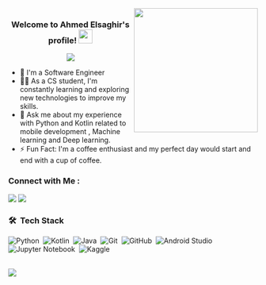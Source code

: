 
<img width="250" align="right" src="https://c.tenor.com/_DOBjnGspYAAAAAM/code-coding.gif">

<h3 align="center">
  Welcome to Ahmed Elsaghir's profile!
  <img src="https://media.giphy.com/media/hvRJCLFzcasrR4ia7z/giphy.gif" width="28">
</h3>

<!-- Typing SVG by DenverCoder1 - https://github.com/DenverCoder1/readme-typing-svg -->
<p align="center">
  <a href="https://github.com/DenverCoder1/readme-typing-svg"><img src="https://readme-typing-svg.herokuapp.com/?lines=Machine%20learning%20Data%20science;Mobile%20application%20developer&font=Fira%20Code&center=true&width=440&height=45&color=f75c7e&vCenter=true&size=22"></a>
</p> 

- 🏢 I'm a Software Engineer 
- 👨‍💻 As a CS student, I'm constantly learning and exploring new technologies to improve my skills.
- 💬 Ask me about my experience with Python and Kotlin related to mobile development , Machine learning and Deep learning.
- ⚡ Fun Fact: I'm a coffee enthusiast and my perfect day would start and end with a cup of coffee.

### Connect with Me :

<a href="https://linkedin.com/in/Ahmed Elsaghir" target="_blank"><img src="https://img.shields.io/badge/-Ahmed%20Elsaghir-0077B5?style=for-the-badge&logo=Linkedin&logoColor=white"/></a>
<a href="https://t.me/Aelsaghir" target="_blank"><img src="https://img.shields.io/badge/-Ahmed%20Elsaghir-0077B5?style=for-the-badge&logo=Telegram&logoColor=white"/></a>
### 🛠 &nbsp;Tech Stack
![Python](https://img.shields.io/badge/-Python-05122A?style=flat&logo=python)&nbsp;
![Kotlin](https://img.shields.io/badge/-Kotlin-05122A?style=flat&logo=kotlin&logoColor=563D7C)&nbsp;
![Java](https://img.shields.io/badge/-Java-05122A?style=flat&logo=java&logoColor=563D7C)&nbsp;
![Git](https://img.shields.io/badge/-Git-05122A?style=flat&logo=git)&nbsp;
![GitHub](https://img.shields.io/badge/-GitHub-05122A?style=flat&logo=github)&nbsp;
![Android Studio](https://img.shields.io/badge/-Android%20Studio-05122A?style=flat&logo=android-studio&logoColor=007ACC)&nbsp;
![Jupyter Notebook](https://img.shields.io/badge/-Jupyter%20Notebook-05122A?style=flat&logo=jupyter&logoColor=007ACC)&nbsp;
![Kaggle](https://img.shields.io/badge/-kaggle-05122A?style=flat&logo=kaggle&logoColor=007ACC)&nbsp;




<br>
<a href="https://komarev.com/ghpvc/?username=ahmedelsaghir&style=for-the-badge">
    <img src="https://komarev.com/ghpvc/?username=ahmedelsaghir&style=for-the-badge">
</a>
